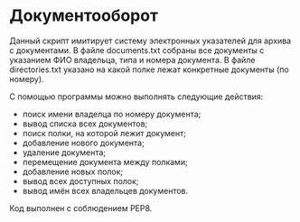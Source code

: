 # Документооборот

Данный скрипт имитирует систему электронных указателей для архива с документами.
В файле documents.txt собраны все документы с указанием ФИО владельца, типа и номера документа.
В файле directories.txt указано на какой полке лежат конкретные документы (по номеру).

С помощью программы можно выполнять следующие действия:
- поиск имени владелца по номеру документа;
- вывод списка всех документов;
- поиск полки, на которой лежит документ;
- добавление нового документа;
- удаление документа;
- перемещение документа между полками;
- добавление новых полок;
- вывод всех доступных полок;
- вывод имён всех владельцев документов.

Код выполнен с соблюдением PEP8.
